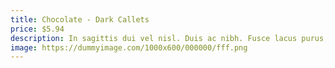 ```yaml
---
title: Chocolate - Dark Callets
price: $5.94
description: In sagittis dui vel nisl. Duis ac nibh. Fusce lacus purus, aliquet at, feugiat non, pretium quis, lectus.
image: https://dummyimage.com/1000x600/000000/fff.png
---
```


